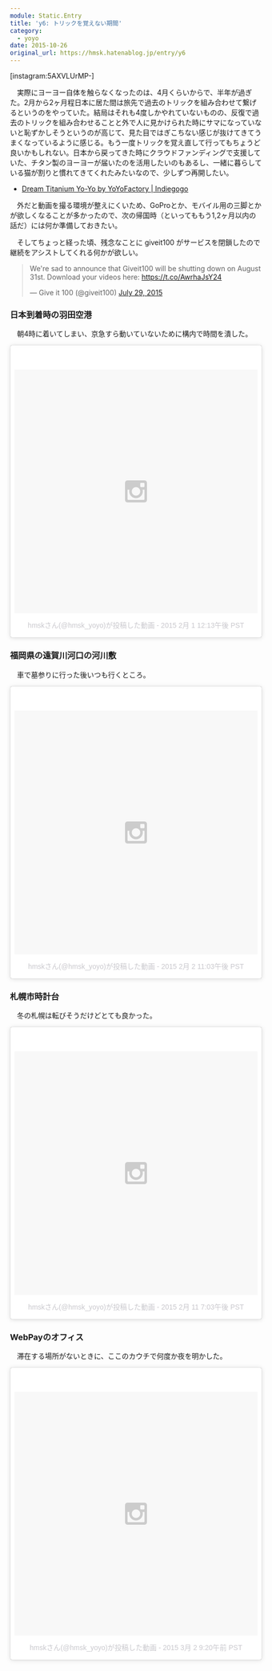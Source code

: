 ```yaml
---
module: Static.Entry
title: 'y6: トリックを覚えない期間'
category:
  - yoyo
date: 2015-10-26
original_url: https://hmsk.hatenablog.jp/entry/y6
---
```


[instagram:5AXVLUrMP-]

　実際にヨーヨー自体を触らなくなったのは、4月くらいからで、半年が過ぎた。2月から2ヶ月程日本に居た間は旅先で過去のトリックを組み合わせて繋げるというのをやっていた。結局はそれも4度しかやれていないものの、反復で過去のトリックを組み合わせることと外で人に見かけられた時にサマになっていないと恥ずかしそうというのが高じて、見た目ではぎこちない感じが抜けてきてうまくなっているように感じる。もう一度トリックを覚え直して行ってもちょうど良いかもしれない。日本から戻ってきた時にクラウドファンディングで支援していた、チタン製のヨーヨーが届いたのを活用したいのもあるし、一緒に暮らしている猫が割りと慣れてきてくれたみたいなので、少しずつ再開したい。

- [Dream Titanium Yo-Yo by YoYoFactory | Indiegogo](https://www.indiegogo.com/projects/dream-titanium-yo-yo-by-yoyofactory#/)

　外だと動画を撮る環境が整えにくいため、GoProとか、モバイル用の三脚とかが欲しくなることが多かったので、次の帰国時（といってももう1,2ヶ月以内の話だ）には何か準備しておきたい。

　そしてちょっと経った頃、残念なことに giveit100 がサービスを閉鎖したので継続をアシストしてくれる何かが欲しい。

<blockquote class="twitter-tweet" lang="en"><p lang="en" dir="ltr">We&#39;re sad to announce that Giveit100 will be shutting down on August 31st. Download your videos here: <a href="https://t.co/AwrhaJsY24">https://t.co/AwrhaJsY24</a></p>&mdash; Give it 100 (@giveit100) <a href="https://twitter.com/giveit100/status/626445142803656704">July 29, 2015</a></blockquote>
<script async src="//platform.twitter.com/widgets.js" charset="utf-8"></script>

<!-- more -->


### 日本到着時の羽田空港

　朝4時に着いてしまい、京急すら動いていないために構内で時間を潰した。

<blockquote class="instagram-media" data-instgrm-version="5" style=" background:#FFF; border:0; border-radius:3px; box-shadow:0 0 1px 0 rgba(0,0,0,0.5),0 1px 10px 0 rgba(0,0,0,0.15); margin: 1px; max-width:658px; padding:0; width:99.375%; width:-webkit-calc(100% - 2px); width:calc(100% - 2px);"><div style="padding:8px;"> <div style=" background:#F8F8F8; line-height:0; margin-top:40px; padding:50% 0; text-align:center; width:100%;"> <div style=" background:url(data:image/png;base64,iVBORw0KGgoAAAANSUhEUgAAACwAAAAsCAMAAAApWqozAAAAGFBMVEUiIiI9PT0eHh4gIB4hIBkcHBwcHBwcHBydr+JQAAAACHRSTlMABA4YHyQsM5jtaMwAAADfSURBVDjL7ZVBEgMhCAQBAf//42xcNbpAqakcM0ftUmFAAIBE81IqBJdS3lS6zs3bIpB9WED3YYXFPmHRfT8sgyrCP1x8uEUxLMzNWElFOYCV6mHWWwMzdPEKHlhLw7NWJqkHc4uIZphavDzA2JPzUDsBZziNae2S6owH8xPmX8G7zzgKEOPUoYHvGz1TBCxMkd3kwNVbU0gKHkx+iZILf77IofhrY1nYFnB/lQPb79drWOyJVa/DAvg9B/rLB4cC+Nqgdz/TvBbBnr6GBReqn/nRmDgaQEej7WhonozjF+Y2I/fZou/qAAAAAElFTkSuQmCC); display:block; height:44px; margin:0 auto -44px; position:relative; top:-22px; width:44px;"></div></div><p style=" color:#c9c8cd; font-family:Arial,sans-serif; font-size:14px; line-height:17px; margin-bottom:0; margin-top:8px; overflow:hidden; padding:8px 0 7px; text-align:center; text-overflow:ellipsis; white-space:nowrap;"><a href="https://instagram.com/p/yklDIiHRev/" style=" color:#c9c8cd; font-family:Arial,sans-serif; font-size:14px; font-style:normal; font-weight:normal; line-height:17px; text-decoration:none;" target="_blank">hmskさん(@hmsk_yoyo)が投稿した動画</a> - <time style=" font-family:Arial,sans-serif; font-size:14px; line-height:17px;" datetime="2015-02-01T20:13:07+00:00">2015 2月 1 12:13午後 PST</time></p></div></blockquote>
<script async defer src="//platform.instagram.com/en_US/embeds.js"></script>

### 福岡県の遠賀川河口の河川敷

　車で墓参りに行った後いつも行くところ。

<blockquote class="instagram-media" data-instgrm-version="5" style=" background:#FFF; border:0; border-radius:3px; box-shadow:0 0 1px 0 rgba(0,0,0,0.5),0 1px 10px 0 rgba(0,0,0,0.15); margin: 1px; max-width:658px; padding:0; width:99.375%; width:-webkit-calc(100% - 2px); width:calc(100% - 2px);"><div style="padding:8px;"> <div style=" background:#F8F8F8; line-height:0; margin-top:40px; padding:50% 0; text-align:center; width:100%;"> <div style=" background:url(data:image/png;base64,iVBORw0KGgoAAAANSUhEUgAAACwAAAAsCAMAAAApWqozAAAAGFBMVEUiIiI9PT0eHh4gIB4hIBkcHBwcHBwcHBydr+JQAAAACHRSTlMABA4YHyQsM5jtaMwAAADfSURBVDjL7ZVBEgMhCAQBAf//42xcNbpAqakcM0ftUmFAAIBE81IqBJdS3lS6zs3bIpB9WED3YYXFPmHRfT8sgyrCP1x8uEUxLMzNWElFOYCV6mHWWwMzdPEKHlhLw7NWJqkHc4uIZphavDzA2JPzUDsBZziNae2S6owH8xPmX8G7zzgKEOPUoYHvGz1TBCxMkd3kwNVbU0gKHkx+iZILf77IofhrY1nYFnB/lQPb79drWOyJVa/DAvg9B/rLB4cC+Nqgdz/TvBbBnr6GBReqn/nRmDgaQEej7WhonozjF+Y2I/fZou/qAAAAAElFTkSuQmCC); display:block; height:44px; margin:0 auto -44px; position:relative; top:-22px; width:44px;"></div></div><p style=" color:#c9c8cd; font-family:Arial,sans-serif; font-size:14px; line-height:17px; margin-bottom:0; margin-top:8px; overflow:hidden; padding:8px 0 7px; text-align:center; text-overflow:ellipsis; white-space:nowrap;"><a href="https://instagram.com/p/yoUQ-YHRSR/" style=" color:#c9c8cd; font-family:Arial,sans-serif; font-size:14px; font-style:normal; font-weight:normal; line-height:17px; text-decoration:none;" target="_blank">hmskさん(@hmsk_yoyo)が投稿した動画</a> - <time style=" font-family:Arial,sans-serif; font-size:14px; line-height:17px;" datetime="2015-02-03T07:03:26+00:00">2015 2月 2 11:03午後 PST</time></p></div></blockquote>
<script async defer src="//platform.instagram.com/en_US/embeds.js"></script>


### 札幌市時計台

　冬の札幌は転びそうだけどとても良かった。

<blockquote class="instagram-media" data-instgrm-version="5" style=" background:#FFF; border:0; border-radius:3px; box-shadow:0 0 1px 0 rgba(0,0,0,0.5),0 1px 10px 0 rgba(0,0,0,0.15); margin: 1px; max-width:658px; padding:0; width:99.375%; width:-webkit-calc(100% - 2px); width:calc(100% - 2px);"><div style="padding:8px;"> <div style=" background:#F8F8F8; line-height:0; margin-top:40px; padding:50% 0; text-align:center; width:100%;"> <div style=" background:url(data:image/png;base64,iVBORw0KGgoAAAANSUhEUgAAACwAAAAsCAMAAAApWqozAAAAGFBMVEUiIiI9PT0eHh4gIB4hIBkcHBwcHBwcHBydr+JQAAAACHRSTlMABA4YHyQsM5jtaMwAAADfSURBVDjL7ZVBEgMhCAQBAf//42xcNbpAqakcM0ftUmFAAIBE81IqBJdS3lS6zs3bIpB9WED3YYXFPmHRfT8sgyrCP1x8uEUxLMzNWElFOYCV6mHWWwMzdPEKHlhLw7NWJqkHc4uIZphavDzA2JPzUDsBZziNae2S6owH8xPmX8G7zzgKEOPUoYHvGz1TBCxMkd3kwNVbU0gKHkx+iZILf77IofhrY1nYFnB/lQPb79drWOyJVa/DAvg9B/rLB4cC+Nqgdz/TvBbBnr6GBReqn/nRmDgaQEej7WhonozjF+Y2I/fZou/qAAAAAElFTkSuQmCC); display:block; height:44px; margin:0 auto -44px; position:relative; top:-22px; width:44px;"></div></div><p style=" color:#c9c8cd; font-family:Arial,sans-serif; font-size:14px; line-height:17px; margin-bottom:0; margin-top:8px; overflow:hidden; padding:8px 0 7px; text-align:center; text-overflow:ellipsis; white-space:nowrap;"><a href="https://instagram.com/p/y_D_LFnRSJ/" style=" color:#c9c8cd; font-family:Arial,sans-serif; font-size:14px; font-style:normal; font-weight:normal; line-height:17px; text-decoration:none;" target="_blank">hmskさん(@hmsk_yoyo)が投稿した動画</a> - <time style=" font-family:Arial,sans-serif; font-size:14px; line-height:17px;" datetime="2015-02-12T03:03:43+00:00">2015 2月 11 7:03午後 PST</time></p></div></blockquote>
<script async defer src="//platform.instagram.com/en_US/embeds.js"></script>


### WebPayのオフィス

　滞在する場所がないときに、ここのカウチで何度か夜を明かした。

<blockquote class="instagram-media" data-instgrm-version="5" style=" background:#FFF; border:0; border-radius:3px; box-shadow:0 0 1px 0 rgba(0,0,0,0.5),0 1px 10px 0 rgba(0,0,0,0.15); margin: 1px; max-width:658px; padding:0; width:99.375%; width:-webkit-calc(100% - 2px); width:calc(100% - 2px);"><div style="padding:8px;"> <div style=" background:#F8F8F8; line-height:0; margin-top:40px; padding:50% 0; text-align:center; width:100%;"> <div style=" background:url(data:image/png;base64,iVBORw0KGgoAAAANSUhEUgAAACwAAAAsCAMAAAApWqozAAAAGFBMVEUiIiI9PT0eHh4gIB4hIBkcHBwcHBwcHBydr+JQAAAACHRSTlMABA4YHyQsM5jtaMwAAADfSURBVDjL7ZVBEgMhCAQBAf//42xcNbpAqakcM0ftUmFAAIBE81IqBJdS3lS6zs3bIpB9WED3YYXFPmHRfT8sgyrCP1x8uEUxLMzNWElFOYCV6mHWWwMzdPEKHlhLw7NWJqkHc4uIZphavDzA2JPzUDsBZziNae2S6owH8xPmX8G7zzgKEOPUoYHvGz1TBCxMkd3kwNVbU0gKHkx+iZILf77IofhrY1nYFnB/lQPb79drWOyJVa/DAvg9B/rLB4cC+Nqgdz/TvBbBnr6GBReqn/nRmDgaQEej7WhonozjF+Y2I/fZou/qAAAAAElFTkSuQmCC); display:block; height:44px; margin:0 auto -44px; position:relative; top:-22px; width:44px;"></div></div><p style=" color:#c9c8cd; font-family:Arial,sans-serif; font-size:14px; line-height:17px; margin-bottom:0; margin-top:8px; overflow:hidden; padding:8px 0 7px; text-align:center; text-overflow:ellipsis; white-space:nowrap;"><a href="https://instagram.com/p/zu8W00nRWO/" style=" color:#c9c8cd; font-family:Arial,sans-serif; font-size:14px; font-style:normal; font-weight:normal; line-height:17px; text-decoration:none;" target="_blank">hmskさん(@hmsk_yoyo)が投稿した動画</a> - <time style=" font-family:Arial,sans-serif; font-size:14px; line-height:17px;" datetime="2015-03-02T17:20:35+00:00">2015 3月 2 9:20午前 PST</time></p></div></blockquote>
<script async defer src="//platform.instagram.com/en_US/embeds.js"></script>
